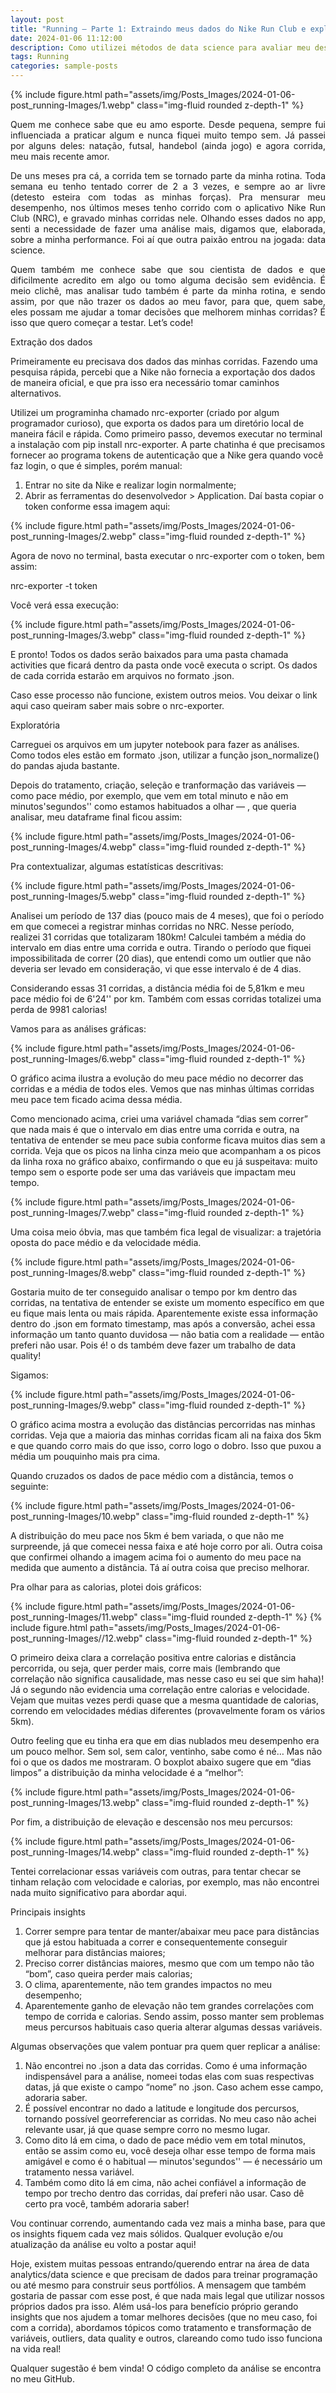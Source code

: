 ```yaml
---
layout: post
title: "Running — Parte 1: Extraindo meus dados do Nike Run Club e explorando em Python para avaliar minha performance"
date: 2024-01-06 11:12:00
description: Como utilizei métodos de data science para avaliar meu desempenho na corrida
tags: Running
categories: sample-posts
---
```


{% include figure.html path="assets/img/Posts_Images/2024-01-06-post_running-Images/1.webp" class="img-fluid rounded z-depth-1" %}
<p align="justify">
Quem me conhece sabe que eu amo esporte. Desde pequena, sempre fui influenciada a praticar algum e nunca fiquei muito tempo sem. Já passei por alguns deles: natação, futsal, handebol (ainda jogo) e agora corrida, meu mais recente amor.
</p>
<p align="justify">
De uns meses pra cá, a corrida tem se tornado parte da minha rotina. Toda semana eu tenho tentado correr de 2 a 3 vezes, e sempre ao ar livre (detesto esteira com todas as minhas forças). Pra mensurar meu desempenho, nos últimos meses tenho corrido com o aplicativo Nike Run Club (NRC), e gravado minhas corridas nele. Olhando esses dados no app, senti a necessidade de fazer uma análise mais, digamos que, elaborada, sobre a minha performance. Foi aí que outra paixão entrou na jogada: data science.
</p>
<p align="justify">
Quem também me conhece sabe que sou cientista de dados e que dificilmente acredito em algo ou tomo alguma decisão sem evidência. É meio clichê, mas analisar tudo também é parte da minha rotina, e sendo assim, por que não trazer os dados ao meu favor, para que, quem sabe, eles possam me ajudar a tomar decisões que melhorem minhas corridas? É isso que quero começar a testar. Let’s code!
</p>

Extração dos dados

Primeiramente eu precisava dos dados das minhas corridas. Fazendo uma pesquisa rápida, percebi que a Nike não fornecia a exportação dos dados de maneira oficial, e que pra isso era necessário tomar caminhos alternativos.

Utilizei um programinha chamado nrc-exporter (criado por algum programador curioso), que exporta os dados para um diretório local de maneira fácil e rápida. Como primeiro passo, devemos executar no terminal a instalação com pip install nrc-exporter. A parte chatinha é que precisamos fornecer ao programa tokens de autenticação que a Nike gera quando você faz login, o que é simples, porém manual:

1) Entrar no site da Nike e realizar login normalmente;
2) Abrir as ferramentas do desenvolvedor > Application. Daí basta copiar o token conforme essa imagem aqui:

{% include figure.html path="assets/img/Posts_Images/2024-01-06-post_running-Images/2.webp" class="img-fluid rounded z-depth-1" %}

Agora de novo no terminal, basta executar o nrc-exporter com o token, bem assim:

nrc-exporter -t token

Você verá essa execução:

{% include figure.html path="assets/img/Posts_Images/2024-01-06-post_running-Images/3.webp" class="img-fluid rounded z-depth-1" %}

E pronto! Todos os dados serão baixados para uma pasta chamada activities que ficará dentro da pasta onde você executa o script. Os dados de cada corrida estarão em arquivos no formato .json.

Caso esse processo não funcione, existem outros meios. Vou deixar o link aqui caso queiram saber mais sobre o nrc-exporter.

Exploratória

Carreguei os arquivos em um jupyter notebook para fazer as análises. Como todos eles estão em formato .json, utilizar a função json_normalize() do pandas ajuda bastante.

Depois do tratamento, criação, seleção e tranformação das variáveis — como pace médio, por exemplo, que vem em total minuto e não em minutos'segundos'' como estamos habituados a olhar — , que queria analisar, meu dataframe final ficou assim:

{% include figure.html path="assets/img/Posts_Images/2024-01-06-post_running-Images/4.webp" class="img-fluid rounded z-depth-1" %}

Pra contextualizar, algumas estatísticas descritivas:

{% include figure.html path="assets/img/Posts_Images/2024-01-06-post_running-Images/5.webp" class="img-fluid rounded z-depth-1" %}

Analisei um período de 137 dias (pouco mais de 4 meses), que foi o período em que comecei a registrar minhas corridas no NRC. Nesse período, realizei 31 corridas que totalizaram 180km! Calculei também a média do intervalo em dias entre uma corrida e outra. Tirando o período que fiquei impossibilitada de correr (20 dias), que entendi como um outlier que não deveria ser levado em consideração, vi que esse intervalo é de 4 dias.

Considerando essas 31 corridas, a distância média foi de 5,81km e meu pace médio foi de 6'24'' por km. Também com essas corridas totalizei uma perda de 9981 calorias!

Vamos para as análises gráficas:

{% include figure.html path="assets/img/Posts_Images/2024-01-06-post_running-Images/6.webp" class="img-fluid rounded z-depth-1" %}

O gráfico acima ilustra a evolução do meu pace médio no decorrer das corridas e a média de todos eles. Vemos que nas minhas últimas corridas meu pace tem ficado acima dessa média.

Como mencionado acima, criei uma variável chamada “dias sem correr” que nada mais é que o intervalo em dias entre uma corrida e outra, na tentativa de entender se meu pace subia conforme ficava muitos dias sem a corrida. Veja que os picos na linha cinza meio que acompanham a os picos da linha roxa no gráfico abaixo, confirmando o que eu já suspeitava: muito tempo sem o esporte pode ser uma das variáveis que impactam meu tempo.

{% include figure.html path="assets/img/Posts_Images/2024-01-06-post_running-Images/7.webp" class="img-fluid rounded z-depth-1" %}

Uma coisa meio óbvia, mas que também fica legal de visualizar: a trajetória oposta do pace médio e da velocidade média.

{% include figure.html path="assets/img/Posts_Images/2024-01-06-post_running-Images/8.webp" class="img-fluid rounded z-depth-1" %}

Gostaria muito de ter conseguido analisar o tempo por km dentro das corridas, na tentativa de entender se existe um momento específico em que eu fique mais lenta ou mais rápida. Aparentemente existe essa informação dentro do .json em formato timestamp, mas após a conversão, achei essa informação um tanto quanto duvidosa — não batia com a realidade — então preferi não usar. Pois é! o ds também deve fazer um trabalho de data quality!

Sigamos:

{% include figure.html path="assets/img/Posts_Images/2024-01-06-post_running-Images/9.webp" class="img-fluid rounded z-depth-1" %}

O gráfico acima mostra a evolução das distâncias percorridas nas minhas corridas. Veja que a maioria das minhas corridas ficam ali na faixa dos 5km e que quando corro mais do que isso, corro logo o dobro. Isso que puxou a média um pouquinho mais pra cima.

Quando cruzados os dados de pace médio com a distância, temos o seguinte:

{% include figure.html path="assets/img/Posts_Images/2024-01-06-post_running-Images/10.webp" class="img-fluid rounded z-depth-1" %}

A distribuição do meu pace nos 5km é bem variada, o que não me surpreende, já que comecei nessa faixa e até hoje corro por ali. Outra coisa que confirmei olhando a imagem acima foi o aumento do meu pace na medida que aumento a distância. Tá aí outra coisa que preciso melhorar.

Pra olhar para as calorias, plotei dois gráficos:

{% include figure.html path="assets/img/Posts_Images/2024-01-06-post_running-Images/11.webp" class="img-fluid rounded z-depth-1" %}
{% include figure.html path="assets/img/Posts_Images/2024-01-06-post_running-Images//12.webp" class="img-fluid rounded z-depth-1" %}

O primeiro deixa clara a correlação positiva entre calorias e distância percorrida, ou seja, quer perder mais, corre mais (lembrando que correlação não significa causalidade, mas nesse caso eu sei que sim haha)! Já o segundo não evidencia uma correlação entre calorias e velocidade. Vejam que muitas vezes perdi quase que a mesma quantidade de calorias, correndo em velocidades médias diferentes (provavelmente foram os vários 5km).

Outro feeling que eu tinha era que em dias nublados meu desempenho era um pouco melhor. Sem sol, sem calor, ventinho, sabe como é né… Mas não foi o que os dados me mostraram. O boxplot abaixo sugere que em “dias limpos” a distribuição da minha velocidade é a “melhor”:

{% include figure.html path="assets/img/Posts_Images/2024-01-06-post_running-Images/13.webp" class="img-fluid rounded z-depth-1" %}

Por fim, a distribuição de elevação e descensão nos meu percursos:

{% include figure.html path="assets/img/Posts_Images/2024-01-06-post_running-Images/14.webp" class="img-fluid rounded z-depth-1" %}

Tentei correlacionar essas variáveis com outras, para tentar checar se tinham relação com velocidade e calorias, por exemplo, mas não encontrei nada muito significativo para abordar aqui.

Principais insights

1) Correr sempre para tentar de manter/abaixar meu pace para distâncias que já estou habituada a correr e consequentemente conseguir melhorar para distâncias maiores;
2) Preciso correr distâncias maiores, mesmo que com um tempo não tão “bom”, caso queira perder mais calorias;
3) O clima, aparentemente, não tem grandes impactos no meu desempenho;
4) Aparentemente ganho de elevação não tem grandes correlações com tempo de corrida e calorias. Sendo assim, posso manter sem problemas meus percursos habituais caso queria alterar algumas dessas variáveis.

Algumas observações que valem pontuar pra quem quer replicar a análise:

1) Não encontrei no .json a data das corridas. Como é uma informação indispensável para a análise, nomeei todas elas com suas respectivas datas, já que existe o campo “nome” no .json. Caso achem esse campo, adoraria saber.
2) É possível encontrar no dado a latitude e longitude dos percursos, tornando possível georreferenciar as corridas. No meu caso não achei relevante usar, já que quase sempre corro no mesmo lugar.
3) Como dito lá em cima, o dado de pace médio vem em total minutos, então se assim como eu, você deseja olhar esse tempo de forma mais amigável e como é o habitual — minutos'segundos'' — é necessário um tratamento nessa variável.
4) Também como dito lá em cima, não achei confiável a informação de tempo por trecho dentro das corridas, daí preferi não usar. Caso dê certo pra você, também adoraria saber!

Vou continuar correndo, aumentando cada vez mais a minha base, para que os insights fiquem cada vez mais sólidos. Qualquer evolução e/ou atualização da análise eu volto a postar aqui!

Hoje, existem muitas pessoas entrando/querendo entrar na área de data analytics/data science e que precisam de dados para treinar programação ou até mesmo para construir seus portfólios. A mensagem que também gostaria de passar com esse post, é que nada mais legal que utilizar nossos próprios dados pra isso. Além usá-los para benefício próprio gerando insights que nos ajudem a tomar melhores decisões (que no meu caso, foi com a corrida), abordamos tópicos como tratamento e transformação de variáveis, outliers, data quality e outros, clareando como tudo isso funciona na vida real!

Qualquer sugestão é bem vinda! O código completo da análise se encontra no meu GitHub.

